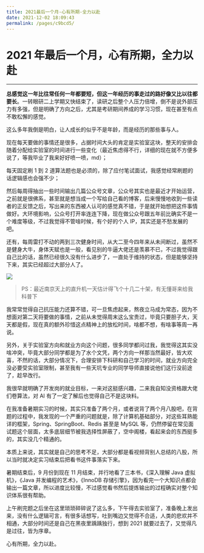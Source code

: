 ```yaml
---
title: 2021最后一个月-心有所期-全力以赴
date: 2021-12-02 18:09:43
permalink: /pages/c9bcd5/
---
```

# 2021 年最后一个月，心有所期，全力以赴

---

**总感觉这一年比往常任何一年都要短，但这一年经历的事走过的路好像又比以往都要长**。一转眼研二上学期又快结束了，读研之后整个人压力倍增，倒不是说外部压力有多强，但是明确了方向之后，尤其是考研期间养成的学习习惯，现在甚至有点不敢松懈的感觉。

这么多年我倒是明白，让人成长的似乎不是年龄，而是经历的那些事与人。

现在每天要做的事情还是很多，占据时间大头的肯定是实验室这块，整天的安排会随着分配给实验室的时间进行一些变化（最近焦虑得不行，详细的现在就不方便多说了，等我毕业了我来好好喷一喷，md）；

每天固定刷 1 到 2 道算法题也是必须的，除了应付笔试面试，我感觉经常刷题的话逻辑感也会强不少；

然后每周得抽出一些时间输出几篇公众号文章，公众号其实也是最近才开始运营，之前就是很佛系，甚至就是想当成一个写给自己看的博客，后来慢慢地收到一些读者的正反馈之后，写出来的东西被人认可的感觉真不错，于是就开始想把这件事情做好。大环境影响，公众号打开率连连下降，现在做公众号跟五年前比确实不是一个难度等级，不过我觉得不管啥时候，有个好的个人 IP，其实还是不愁发展的吧。

还有，每周雷打不动的两到三次健身时间，从大二至今四年来从未间断过，虽然不是健身大牛，身体天赋也是一般，看见别的牛逼大佬还是羡慕不已，不过我觉得跟自己比的话，虽然已经很久没有什么进步了，一直处于维持的状态，但是能够坚持下来，其实已经超过大部分人了。

![](https://cs-wiki.oss-cn-shanghai.aliyuncs.com/img/20211202182107.png)



> PS：最近南京天上的直升机一天估计得飞个十几二十架，有无懂哥来给我科普下

我常常觉得自己抗压能力还算不错，可一旦焦虑起来，熬夜立马成为常态，因为不想面对第二天将要做的事情，之前从未觉得周末这么宝贵过，毕竟只要胆子大，天天都是假，现在真的额外珍惜这点精神上的放松时间，啥都不想，有啥事等周一再说。

另外，关于实验室方向和就业方向这个问题，很多同学都问过我，我觉得这其实没啥冲突，毕竟大部分同学都是为了水个文凭，两个方向一样那当然最好，皆大欢喜，不然的话，大部分情况下，合理安排下科研和自己学习的时间，就业方向完全没必要受实验室限制，甚至我有一些天坑专业的同学导师直接说他们这行没前途了，趁早改行。

我很早就明确了开发岗的就业目标，一来对这挺感兴趣，二来我自知没资格跟大佬们卷算法，对 AI 有了一定了解后也觉得自己不是这块料。

在我准备暑期实习的时候，其实只准备了两个月，或者说背了两个月八股吧，在背题的过程中，我发现的一个严重的问题就是，除了计算机基础部分，对这些耳熟能详的框架，Spring、SpringBoot、Redis 甚至是 MySQL 等，仍然停留在常见面试题这个层面，太多底层细节被我选择性屏蔽了，空中阁楼，看起来会的东西挺多的，其实没几个精通的。

本质上来说，其实就是自己的思考不足，大部分都是看视频背别人总结的八股，所以当时就决定实习结束后把看书这件事落实下来。

暑期结束后，9 月份到现在 11 月结束，并行地看了三本书，《深入理解 Java 虚拟机》，《Java 并发编程的艺术》，《InnoDB 存储引擎》，因为看完一个大知识点都会输出一篇文章，所以进度比较慢，不过感觉看书然后提炼输出的过程确实对整个知识体系很有帮助。

上午刷完题之后坐在这里琐琐碎碎说了这么多，下午得去实验室了，准备晚上发出来，没有什么逻辑可言，有很多话想写，吐到嘴边又觉得不合适，人类的悲欢并不相通，大部分时间还是自己在黑夜里踽踽独行，想到 2021 就要过去了，又觉得凡是过往，皆为序章。

心有所期，全力以赴。